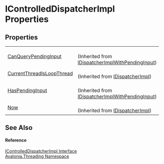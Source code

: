 # IControlledDispatcherImpl Properties




## Properties
<table>
<tr>
<td><a href="P_Avalonia_Threading_IDispatcherImplWithPendingInput_CanQueryPendingInput">CanQueryPendingInput</a></td>
<td><br />(Inherited from <a href="T_Avalonia_Threading_IDispatcherImplWithPendingInput">IDispatcherImplWithPendingInput</a>)</td>
</tr>
<tr>
<td><a href="P_Avalonia_Threading_IDispatcherImpl_CurrentThreadIsLoopThread">CurrentThreadIsLoopThread</a></td>
<td><br />(Inherited from <a href="T_Avalonia_Threading_IDispatcherImpl">IDispatcherImpl</a>)</td>
</tr>
<tr>
<td><a href="P_Avalonia_Threading_IDispatcherImplWithPendingInput_HasPendingInput">HasPendingInput</a></td>
<td><br />(Inherited from <a href="T_Avalonia_Threading_IDispatcherImplWithPendingInput">IDispatcherImplWithPendingInput</a>)</td>
</tr>
<tr>
<td><a href="P_Avalonia_Threading_IDispatcherImpl_Now">Now</a></td>
<td><br />(Inherited from <a href="T_Avalonia_Threading_IDispatcherImpl">IDispatcherImpl</a>)</td>
</tr>
</table>

## See Also


#### Reference
<a href="T_Avalonia_Threading_IControlledDispatcherImpl">IControlledDispatcherImpl Interface</a>  
<a href="N_Avalonia_Threading">Avalonia.Threading Namespace</a>  

